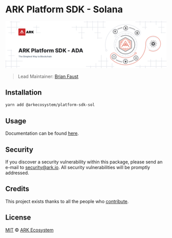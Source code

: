 # ARK Platform SDK - Solana

<p align="center">
    <img src="https://raw.githubusercontent.com/ArkEcosystem/platform-sdk/master/packages/platform-sdk-sol/banner.png" />
</p>

> Lead Maintainer: [Brian Faust](https://github.com/faustbrian)

## Installation

```bash
yarn add @arkecosystem/platform-sdk-sol
```

## Usage

Documentation can be found [here](https://ark.dev/docs/platform-sdk/coins/sol).

## Security

If you discover a security vulnerability within this package, please send an e-mail to security@ark.io. All security vulnerabilities will be promptly addressed.

## Credits

This project exists thanks to all the people who [contribute](../../contributors).

## License

[MIT](LICENSE) © [ARK Ecosystem](https://ark.io)
